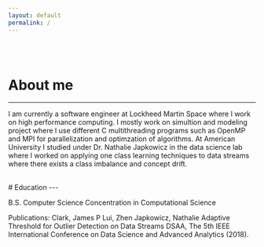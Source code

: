 ```yaml
---
layout: default
permalink: /
---
```

<!-- <h1>{{ site.title }}</h1> -->
<br><br>
# About me
---


I am currently a software engineer at Lockheed Martin Space where I work on high performance computing. I mostly work on simultion and modeling project where I use different C multithreading programs such as OpenMP and MPI for parallelization and optimzation of algorithms. At American University I studied under Dr. Nathalie Japkowicz in the data science lab where I worked on applying one class learning techniques to data streams where there exists a class imbalance and concept drift.

<br>
# Education
---

B.S.  Computer Science Concentration in Computational Science

Publications:
Clark, James P Lui, Zhen Japkowicz, Nathalie Adaptive Threshold for Outlier Detection on Data Streams
DSAA, The 5th IEEE International Conference on Data Science and Advanced Analytics (2018).
